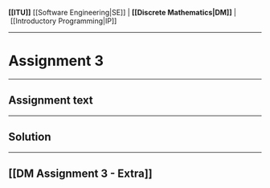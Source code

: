 **[[ITU]]**
[[Software Engineering|SE]] | **[[Discrete Mathematics|DM]]** | [[Introductory Programming|IP]]

---

# Assignment 3
---

## Assignment text

---

## Solution

---

## [[DM Assignment 3 - Extra]]

